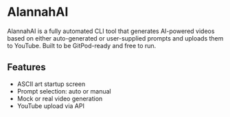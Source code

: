 # AlannahAI

AlannahAI is a fully automated CLI tool that generates AI-powered videos based on either auto-generated or user-supplied prompts and uploads them to YouTube. Built to be GitPod-ready and free to run.

## Features
- ASCII art startup screen
- Prompt selection: auto or manual
- Mock or real video generation
- YouTube upload via API
